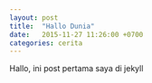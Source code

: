 ```yaml
---
layout: post
title:  "Hallo Dunia"
date:   2015-11-27 11:26:00 +0700
categories: cerita
---
```

Hallo, ini post pertama saya di jekyll
